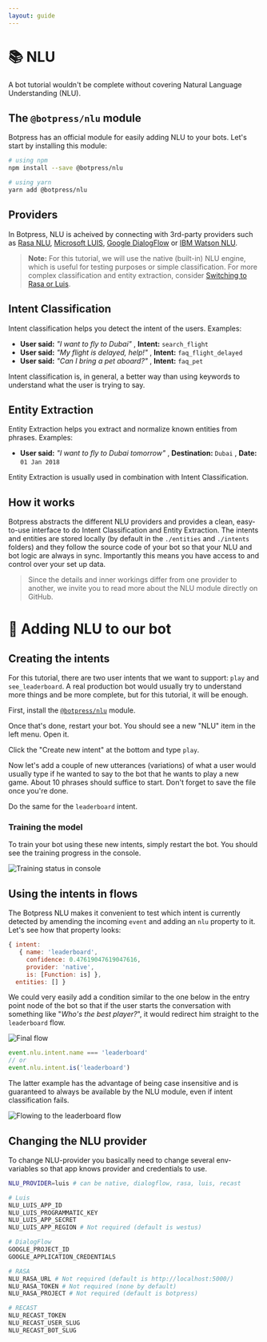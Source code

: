 ```yaml
---
layout: guide
---
```


# 📚 NLU

A bot tutorial wouldn't be complete without covering Natural Language Understanding (NLU).

## The `@botpress/nlu` module

Botpress has an official module for easily adding NLU to your bots. Let's start by installing this module:

```bash
# using npm
npm install --save @botpress/nlu

# using yarn
yarn add @botpress/nlu
```

## Providers

In Botpress, NLU is acheived by connecting with 3rd-party providers such as [Rasa NLU](http://nlu.rasa.ai), [Microsoft LUIS](https://www.luis.ai/), [Google DialogFlow](dialogflow.com) or [IBM Watson NLU](https://www.ibm.com/watson/services/natural-language-understanding/).

> **Note:** For this tutorial, we will use the native (built-in) NLU engine, which is useful for testing purposes or simple classification. For more complex classification and entity extraction, consider [Switching to Rasa or Luis](https://github.com/botpress/botpress/tree/master/packages/functionals/botpress-nlu).

## Intent Classification

Intent classification helps you detect the intent of the users. Examples:
- **User said:** *"I want to fly to Dubai"* , **Intent:** `search_flight`
- **User said:** *"My flight is delayed, help!"* , **Intent:** `faq_flight_delayed`
- **User said:** *"Can I bring a pet aboard?"* , **Intent:** `faq_pet`

Intent classification is, in general, a better way than using keywords to understand what the user is trying to say.

## Entity Extraction

Entity Extraction helps you extract and normalize known entities from phrases. Examples:
- **User said:** *"I want to fly to Dubai tomorrow"* , **Destination:** `Dubai` , **Date:** `01 Jan 2018`

Entity Extraction is usually used in combination with Intent Classification.

## How it works

Botpress abstracts the different NLU providers and provides a clean, easy-to-use interface to do Intent Classification and Entity Extraction. The intents and entities are stored locally (by default in the `./entities` and `./intents` folders) and they follow the source code of your bot so that your NLU and bot logic are always in sync.  Importantly this means you have access to and control over your set up data.

> Since the details and inner workings differ from one provider to another, we invite you to read more about the NLU module directly on GitHub.

# 🔨 Adding NLU to our bot

## Creating the intents

For this tutorial, there are two user intents that we want to support: `play` and `see_leaderboard`. A real production bot would usually try to understand more things and be more complete, but for this tutorial, it will be enough.

First, install the [`@botpress/nlu`](https://github.com/botpress/botpress/tree/master/packages/functionals/botpress-nlu) module.

Once that's done, restart your bot. You should see a new "NLU" item in the left menu. Open it.

Click the "Create new intent" at the bottom and type `play`.

Now let's add a couple of new utterances (variations) of what a user would usually type if he wanted to say to the bot that he wants to play a new game.  About 10 phrases should suffice to start. Don't forget to save the file once you're done.

Do the same for the `leaderboard` intent.

### Training the model

To train your bot using these new intents, simply restart the bot. You should see the training progress in the console.

![Training status in console][nluConsole]

## Using the intents in flows

The Botpress NLU makes it convenient to test which intent is currently detected by amending the incoming `event` and adding an `nlu` property to it. Let's see how that property looks:

```js
{ intent:
   { name: 'leaderboard',
     confidence: 0.47619047619047616,
     provider: 'native',
     is: [Function: is] },
  entities: [] }
```

We could very easily add a condition similar to the one below in the entry point node of the bot so that if the user starts the conversation with something like "*Who's the best player?*", it would redirect him straight to the `leaderboard` flow.

![Final flow][nluFlow]

```js
event.nlu.intent.name === 'leaderboard'
// or
event.nlu.intent.is('leaderboard')
```

The latter example has the advantage of being case insensitive and is guaranteed to always be available by the NLU module, even if intent classification fails.

![Flowing to the leaderboard flow][nluLeaderboard]

[nluLeaderboard]: {{site.baseurl}}/images/nluLeaderboard.jpg
[nluConsole]: {{site.baseurl}}/images/nluConsole.jpg
[nluFlow]: {{site.baseurl}}/images/nluFlow.jpg

## Changing the NLU provider

To change NLU-provider you basically need to change several env-variables so that app knows provider and credentials to use.
```bash
NLU_PROVIDER=luis # can be native, dialogflow, rasa, luis, recast

# Luis
NLU_LUIS_APP_ID
NLU_LUIS_PROGRAMMATIC_KEY
NLU_LUIS_APP_SECRET
NLU_LUIS_APP_REGION # Not required (default is westus)

# DialogFlow
GOOGLE_PROJECT_ID
GOOGLE_APPLICATION_CREDENTIALS

# RASA
NLU_RASA_URL # Not required (default is http://localhost:5000/)
NLU_RASA_TOKEN # Not required (none by default)
NLU_RASA_PROJECT # Not required (default is botpress)

# RECAST
NLU_RECAST_TOKEN
NLU_RECAST_USER_SLUG
NLU_RECAST_BOT_SLUG
```

